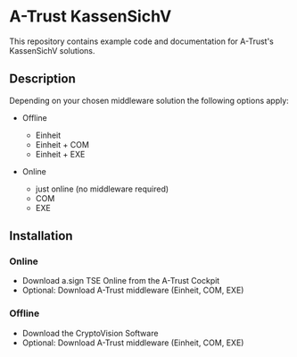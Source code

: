 # A-Trust KassenSichV
This repository contains example code and documentation for A-Trust's KassenSichV solutions.

## Description
Depending on your chosen middleware solution the following options apply:

 - Offline
   - Einheit 
   - Einheit + COM
   - Einheit + EXE

 - Online
   - just online (no middleware required)
   - COM
   - EXE

## Installation
### Online
 - Download a.sign TSE Online from the A-Trust Cockpit
 - Optional: Download A-Trust middleware (Einheit, COM, EXE)

### Offline
 - Download the CryptoVision Software
 - Optional: Download A-Trust middleware (Einheit, COM, EXE)